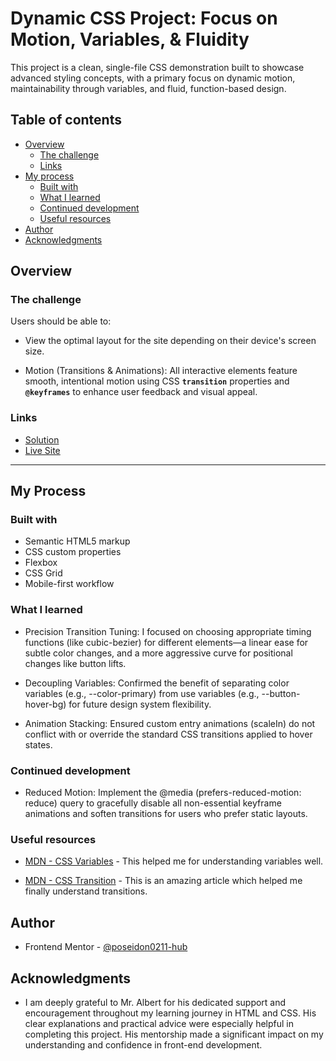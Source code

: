 # Dynamic CSS Project: Focus on Motion, Variables, & Fluidity

This project is a clean, single-file CSS demonstration built to showcase advanced styling concepts, with a primary focus on dynamic motion, maintainability through variables, and fluid, function-based design.

## Table of contents

- [Overview](#overview)
  - [The challenge](#the-challenge)
  - [Links](#links)
- [My process](#my-process)
  - [Built with](#built-with)
  - [What I learned](#what-i-learned)
  - [Continued development](#continued-development)
  - [Useful resources](#useful-resources)
- [Author](#author)
- [Acknowledgments](#acknowledgments)


## Overview

### The challenge

Users should be able to:

- View the optimal layout for the site depending on their device's screen size.

- Motion (Transitions & Animations): All interactive elements feature smooth, intentional motion using CSS **`transition`** properties and **`@keyframes`** to enhance user feedback and visual appeal.



### Links

- [Solution](https://github.com/poseidon0211-hub/startup.colourliby.git)
- [Live Site](https://colourlibpreview.netlify.app/)

---

## My Process

### Built with

- Semantic HTML5 markup
- CSS custom properties
- Flexbox
- CSS Grid
- Mobile-first workflow


### What I learned

- Precision Transition Tuning: I focused on choosing appropriate timing functions (like cubic-bezier) for different elements—a linear ease for subtle color changes, and a more aggressive curve for positional changes like button lifts.

- Decoupling Variables: Confirmed the benefit of separating color variables (e.g., --color-primary) from use variables (e.g., --button-hover-bg) for future design system flexibility.

- Animation Stacking: Ensured custom entry animations (scaleIn) do not conflict with or override the standard CSS transitions applied to hover states.

### Continued development

- Reduced Motion: Implement the @media (prefers-reduced-motion: reduce) query to gracefully disable all non-essential keyframe animations and soften transitions for users who prefer static layouts.


### Useful resources

- [MDN - CSS Variables](https://developer.mozilla.org/en-US/docs/Web/CSS/CSS_cascading_variables/Using_CSS_custom_properties) - This helped me for understanding variables well.

- [MDN - CSS Transition](https://developer.mozilla.org/en-US/docs/Web/CSS/CSS_transitions/Using_CSS_transitions) - This is an amazing article which helped me finally understand transitions.

## Author

- Frontend Mentor - [@poseidon0211-hub](https://www.frontendmentor.io/poseidon0211-hub)

## Acknowledgments


- I am deeply grateful to Mr. Albert for his dedicated support and encouragement throughout my learning journey in HTML and CSS. His clear explanations and practical advice were especially helpful in completing this project. His mentorship made a significant impact on my understanding and confidence in front-end development.


